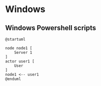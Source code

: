 # Windows
## Windows Powershell scripts

```plantuml
@startuml

node node1 [
    Server 1
]
actor user1 [
    User
]
node1 <-- user1
@enduml
```
